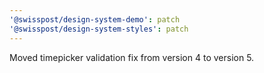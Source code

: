 ```yaml
---
'@swisspost/design-system-demo': patch
'@swisspost/design-system-styles': patch
---
```


Moved timepicker validation fix from version 4 to version 5.
